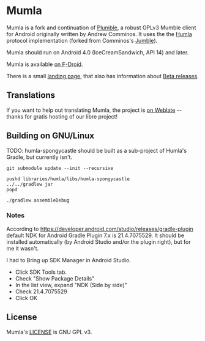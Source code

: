 # Mumla

Mumla is a fork and continuation of [Plumble](https://github.com/acomminos/Plumble),
a robust GPLv3 Mumble client for Android originally written by Andrew Comminos.
It uses the the [Humla](https://gitlab.com/quite/humla) protocol implementation
(forked from Comminos's [Jumble](https://github.com/acomminos/Jumble)).

Mumla should run on Android 4.0 (IceCreamSandwich, API 14) and later.

Mumla is available [on F-Droid](https://f-droid.org/packages/se.lublin.mumla/).

There is a small [landing page](https://mumla-app.gitlab.io/), that also has
information about [Beta releases](https://mumla-app.gitlab.io/beta/).

## Translations

If you want to help out translating Mumla, the project is [on
Weblate](https://hosted.weblate.org/engage/mumla/) -- thanks for gratis hosting
of our libre project!

## Building on GNU/Linux

TODO: humla-spongycastle should be built as a sub-project of Humla's Gradle,
but currently isn't.

    git submodule update --init --recursive

    pushd libraries/humla/libs/humla-spongycastle
    ../../gradlew jar
    popd

    ./gradlew assembleDebug

### Notes

According to https://developer.android.com/studio/releases/gradle-plugin
default NDK for Android Gradle Plugin 7.x is 21.4.7075529. It should be
installed automatically (by Android Studio and/or the plugin right), but for me
it wasn't.

I had to Bring up SDK Manager in Android Studio.
- Click SDK Tools tab.
- Check "Show Package Details"
- In the list view, expand "NDK (Side by side)"
- Check 21.4.7075529
- Click OK

## License

Mumla's [LICENSE](LICENSE) is GNU GPL v3.
